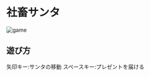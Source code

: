 # 社畜サンタ
![game]("https://raw.githubusercontent.com/never9612/christmas-game/master/game.gif")
## 遊び方
矢印キー:サンタの移動
スペースキー:プレゼントを届ける